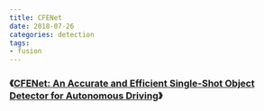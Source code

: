 ```yaml
---
title: CFENet
date: 2018-07-26
categories: detection
tags:
- fusion
---
```


### 《[CFENet: An Accurate and Efficient Single-Shot Object Detector for Autonomous Driving](https://arxiv.org/pdf/1806.09790.pdf)》

